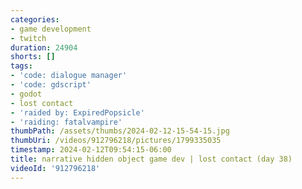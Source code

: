 ```yaml
---
categories:
- game development
- twitch
duration: 24904
shorts: []
tags:
- 'code: dialogue manager'
- 'code: gdscript'
- godot
- lost contact
- 'raided by: ExpiredPopsicle'
- 'raiding: fatalvampire'
thumbPath: /assets/thumbs/2024-02-12-15-54-15.jpg
thumbUri: /videos/912796218/pictures/1799335035
timestamp: 2024-02-12T09:54:15-06:00
title: narrative hidden object game dev | lost contact (day 38)
videoId: '912796218'
---
```

